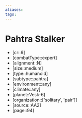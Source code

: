 ```yaml
---
aliases: 
tags: 
---
```


# Pahtra Stalker

- [cr::6]
- [combatType::expert]
- [alignment::N]
- [size::medium]
- [type::humanoid]
- [subtype::pahtra]
- [environment::any]
- [climate::any]
- [planet::Vesk-6]
- [organization::['solitary', 'pair']]
- [source::AA2]
- [page::94]

